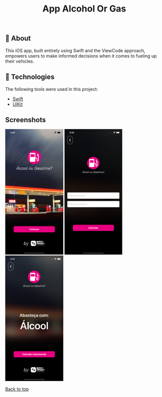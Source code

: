 <h1 align="center">App Alcohol Or Gas</h1>

<br>

## :dart: About

This iOS app, built entirely using Swift and the ViewCode approach, empowers users to make informed decisions when it comes to fueling up their vehicles.

## :rocket: Technologies

The following tools were used in this project:

- [Swift](https://developer.apple.com/swift/)
- [UIKit](https://developer.apple.com/documentation/uikit)

## Screenshots

<div display="flex">
  <img src="./screenshots/screen-01.png" alt="Screen 01" height="400"/>
  <img src="./screenshots/screen-02.png" alt="Screen 02" height="400"/>
  <img src="./screenshots/screen-03.png" alt="Screen 03" height="400"/>
</div>

<a href="#top">Back to top</a>
